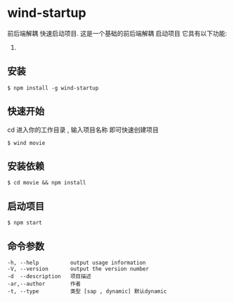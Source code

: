 # wind-startup
前后端解耦 快速启动项目. 
这是一个基础的前后端解耦 启动项目 它具有以下功能:
 
1. 





## 安装

    $ npm install -g wind-startup

## 快速开始

  cd 进入你的工作目录 , 输入项目名称 即可快速创建项目

    $ wind movie 
 
## 安装依赖

    $ cd movie && npm install

## 启动项目

    $ npm start
   

## 命令参数

    -h, --help          output usage information
    -V, --version       output the version number
    -d  --description   项目描述
    -ar,--author        作者
    -t, --type          类型 [sap , dynamic] 默认dynamic
    
    

